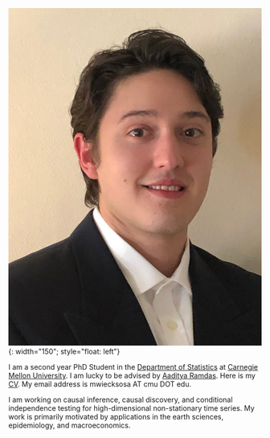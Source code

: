 ![image](/assets/images/WieckSosaMichael_headshot.JPG){: width="150"; style="float: left"} 

I am a second year PhD Student in the [Department of Statistics](stat.cmu.edu) at [Carnegie Mellon University](cmu.edu). I am lucky to be advised by [Aaditya Ramdas](stat.cmu.edu/~aramdas/). Here is my [CV](mwiecksosa.github.io/cv.pdf). My email address is mwiecksosa AT cmu DOT edu. 

I am working on causal inference, causal discovery, and conditional independence testing for high-dimensional non-stationary time series. My work is primarily motivated by applications in the earth sciences, epidemiology, and macroeconomics. 



